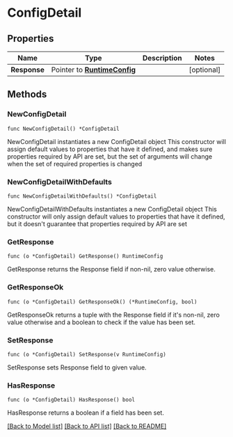 # ConfigDetail

## Properties

Name | Type | Description | Notes
------------ | ------------- | ------------- | -------------
**Response** | Pointer to [**RuntimeConfig**](RuntimeConfig.md) |  | [optional] 

## Methods

### NewConfigDetail

`func NewConfigDetail() *ConfigDetail`

NewConfigDetail instantiates a new ConfigDetail object
This constructor will assign default values to properties that have it defined,
and makes sure properties required by API are set, but the set of arguments
will change when the set of required properties is changed

### NewConfigDetailWithDefaults

`func NewConfigDetailWithDefaults() *ConfigDetail`

NewConfigDetailWithDefaults instantiates a new ConfigDetail object
This constructor will only assign default values to properties that have it defined,
but it doesn't guarantee that properties required by API are set

### GetResponse

`func (o *ConfigDetail) GetResponse() RuntimeConfig`

GetResponse returns the Response field if non-nil, zero value otherwise.

### GetResponseOk

`func (o *ConfigDetail) GetResponseOk() (*RuntimeConfig, bool)`

GetResponseOk returns a tuple with the Response field if it's non-nil, zero value otherwise
and a boolean to check if the value has been set.

### SetResponse

`func (o *ConfigDetail) SetResponse(v RuntimeConfig)`

SetResponse sets Response field to given value.

### HasResponse

`func (o *ConfigDetail) HasResponse() bool`

HasResponse returns a boolean if a field has been set.


[[Back to Model list]](../README.md#documentation-for-models) [[Back to API list]](../README.md#documentation-for-api-endpoints) [[Back to README]](../README.md)


